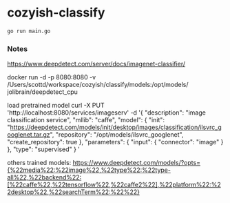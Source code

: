 # cozyish-classify

```bash
go run main.go
```

### Notes

https://www.deepdetect.com/server/docs/imagenet-classifier/

docker run -d -p 8080:8080 -v /Users/scottd/workspace/cozyish/classify/models:/opt/models/ jolibrain/deepdetect_cpu

load pretrained model
curl -X PUT 'http://localhost:8080/services/imageserv' -d '{
    "description": "image classification service",
    "mllib": "caffe",
    "model": {
        "init": "https://deepdetect.com/models/init/desktop/images/classification/ilsvrc_googlenet.tar.gz",
        "repository": "/opt/models/ilsvrc_googlenet",
    "create_repository": true
    },
    "parameters": {
        "input": {
            "connector": "image"
        }
    },
    "type": "supervised"
}
'

others trained models:
https://www.deepdetect.com/models/?opts={%22media%22:%22image%22,%22type%22:%22type-all%22,%22backend%22:[%22caffe%22,%22tensorflow%22,%22caffe2%22],%22platform%22:%22desktop%22,%22searchTerm%22:%22%22}
